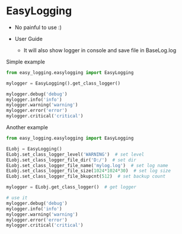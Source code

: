 # EasyLogging
- No painful to use  :)

- User Guide

  - It will also show logger in console and save file in BaseLog.log 

  

Simple example
```python
from easy_logging.easylogging import EasyLogging

mylogger = EasyLogging().get_class_logger()

mylogger.debug('debug')
mylogger.info('info')
mylogger.warning('warning')
mylogger.error('error')
mylogger.critical('critical')

```

Another example
```python
from easy_logging.easylogging import EasyLogging

ELobj = EasyLogging()
ELobj.set_class_logger_level('WARNING')  # set level
ELobj.set_class_logger_file_dir('D:/')  # set dir
ELobj.set_class_logger_file_name('mylog.log')  # set log name
ELobj.set_class_logger_file_size(1024*1024*30)  # set log size
ELobj.set_class_logger_file_bkupcnt(512)  # set backup count

mylogger = ELobj.get_class_logger()  # get logger

# use it
mylogger.debug('debug')
mylogger.info('info')
mylogger.warning('warning')
mylogger.error('error')
mylogger.critical('critical')
```
